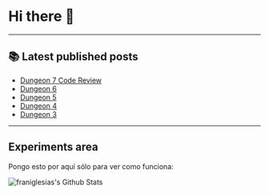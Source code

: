 # Hi there 👋

<!--
**franiglesias/franiglesias** is a ✨ _special_ ✨ repository because its `README.md` (this file) appears on your GitHub profile.

Here are some ideas to get you started:

- 🔭 I’m currently working on ...
- 🌱 I’m currently learning ...
- 👯 I’m looking to collaborate on ...
- 🤔 I’m looking for help with ...
- 💬 Ask me about ...
- 📫 How to reach me: ...
- 😄 Pronouns: ...
- ⚡ Fun fact: ...
-->


---

## 📚 Latest published posts
<!-- TB-FEED:START -->
- [Dungeon 7 Code Review](https://franiglesias.github.io/dungeon-7/)
- [Dungeon 6](https://franiglesias.github.io/dungeon-6/)
- [Dungeon 5](https://franiglesias.github.io/dungeon-5/)
- [Dungeon 4](https://franiglesias.github.io/dungeon-4/)
- [Dungeon 3](https://franiglesias.github.io/dungeon-3/)
<!-- TB-FEED:END -->


---

## Experiments area

Pongo esto por aquí sólo para ver como funciona:

<img alt="franiglesias's Github Stats" src="https://github-readme-stats.vercel.app/api?username=franiglesias&show_icons=true&hide_border=true" />
